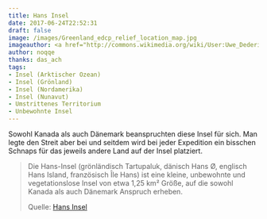 ```yaml
---
title: Hans Insel
date: 2017-06-24T22:52:31
draft: false
image: /images/Greenland_edcp_relief_location_map.jpg
imageauthor: <a href="http://commons.wikimedia.org/wiki/User:Uwe_Dedering" title="User:Uwe Dedering">Uwe Dedering</a>
author: noqqe
thanks: das_ach
tags:
- Insel (Arktischer Ozean)
- Insel (Grönland)
- Insel (Nordamerika)
- Insel (Nunavut)
- Umstrittenes Territorium
- Unbewohnte Insel
---
```


Sowohl Kanada als auch Dänemark beanspruchten diese Insel für sich. Man
legte den Streit aber bei und seitdem wird bei jeder Expedition ein
bisschen Schnaps für das jeweils andere Land auf der Insel platziert.

> Die Hans-Insel (grönländisch Tartupaluk, dänisch Hans Ø, englisch Hans Island,
> französisch Île Hans) ist eine kleine, unbewohnte und vegetationslose Insel
> von etwa 1,25 km² Größe, auf die sowohl Kanada als auch Dänemark Anspruch
> erheben.
>
> Quelle: [Hans Insel](https://de.wikipedia.org/wiki/Hans-Insel)